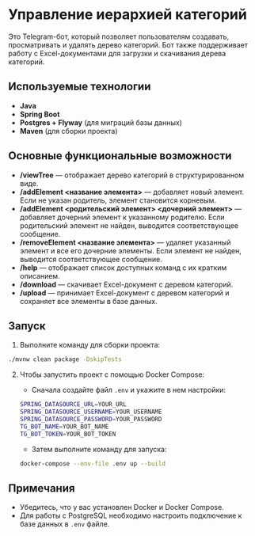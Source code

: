 # Управление иерархией категорий

Это Telegram-бот, который позволяет пользователям создавать, просматривать и удалять дерево категорий. Бот также поддерживает работу с Excel-документами для загрузки и скачивания дерева категорий.

## Используемые технологии
- **Java**
- **Spring Boot**
- **Postgres + Flyway** (для миграций базы данных)
- **Maven** (для сборки проекта)

## Основные функциональные возможности

- **/viewTree** — отображает дерево категорий в структурированном виде.
- **/addElement <название элемента>** — добавляет новый элемент. Если не указан родитель, элемент становится корневым.
- **/addElement <родительский элемент> <дочерний элемент>** — добавляет дочерний элемент к указанному родителю. Если родительский элемент не найден, выводится соответствующее сообщение.
- **/removeElement <название элемента>** — удаляет указанный элемент и все его дочерние элементы. Если элемент не найден, выводится соответствующее сообщение.
- **/help** — отображает список доступных команд с их кратким описанием.
- **/download** — скачивает Excel-документ с деревом категорий.
- **/upload** — принимает Excel-документ с деревом категорий и сохраняет все элементы в базе данных.

## Запуск

1. Выполните команду для сборки проекта:
```bash
./mvnw clean package -DskipTests
```

2. Чтобы запустить проект с помощью Docker Compose:

    - Сначала создайте файл `.env` и укажите в нем настройки:
   ```bash
   SPRING_DATASOURCE_URL=YOUR_URL
   SPRING_DATASOURCE_USERNAME=YOUR_USERNAME
   SPRING_DATASOURCE_PASSWORD=YOUR_PASSWORD
   TG_BOT_NAME=YOUR_BOT_NAME
   TG_BOT_TOKEN=YOUR_BOT_TOKEN
   ```

    - Затем выполните команду для запуска:
   ```bash
   docker-compose --env-file .env up --build
   ```

## Примечания

- Убедитесь, что у вас установлен Docker и Docker Compose.
- Для работы с PostgreSQL необходимо настроить подключение к базе данных в `.env` файле.